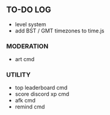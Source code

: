 ## TO-DO LOG
- level system
- add  BST / GMT timezones to time.js

### MODERATION
- art cmd

### UTILITY
- top leaderboard cmd
- score discord xp cmd
- afk cmd
- remind cmd

